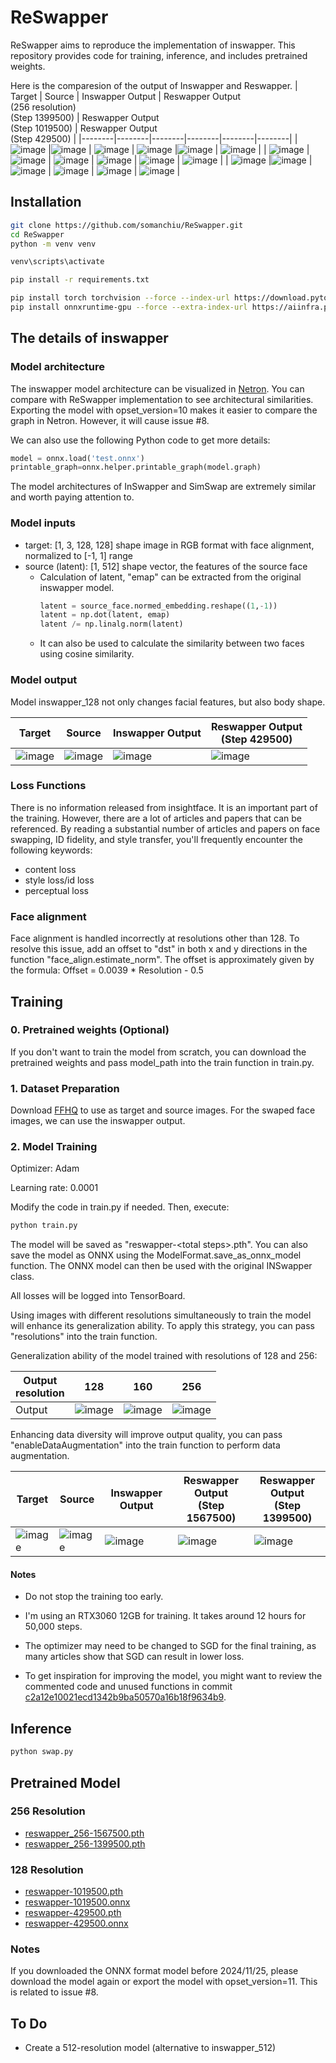 # ReSwapper

ReSwapper aims to reproduce the implementation of inswapper. This repository provides code for training, inference, and includes pretrained weights.

Here is the comparesion of the output of Inswapper and Reswapper.
| Target | Source | Inswapper Output | Reswapper Output<br>(256 resolution)<br>(Step 1399500) | Reswapper Output<br>(Step 1019500) | Reswapper Output<br>(Step 429500) | 
|--------|--------|--------|--------|--------|--------|
| ![image](example/1/target.jpg) |![image](example/1/source.jpg) | ![image](example/1/inswapperOutput.jpg) | ![image](example/1/reswapperOutput-1399500_256.jpg) |![image](example/1/reswapperOutput-1019500.jpg) | ![image](example/1/reswapperOutput-429500.jpg) |
| ![image](example/2/target.jpg) |![image](example/2/source.jpg) | ![image](example/2/inswapperOutput.jpg) | ![image](example/2/reswapperOutput-1399500_256.jpg) | ![image](example/2/reswapperOutput-1019500.jpg) | ![image](example/2/reswapperOutput-429500.jpg) |
| ![image](example/3/target.jpg) |![image](example/3/source.png) | ![image](example/3/inswapperOutput.jpg) | ![image](example/3/reswapperOutput-1399500_256.jpg) | ![image](example/3/reswapperOutput-1019500.jpg) | ![image](example/3/reswapperOutput-429500.jpg) |

## Installation

```bash
git clone https://github.com/somanchiu/ReSwapper.git
cd ReSwapper
python -m venv venv

venv\scripts\activate

pip install -r requirements.txt

pip install torch torchvision --force --index-url https://download.pytorch.org/whl/cu121
pip install onnxruntime-gpu --force --extra-index-url https://aiinfra.pkgs.visualstudio.com/PublicPackages/_packaging/onnxruntime-cuda-12/pypi/simple/
```

## The details of inswapper

### Model architecture
The inswapper model architecture can be visualized in [Netron](https://netron.app). You can compare with ReSwapper implementation to see architectural similarities. Exporting the model with opset_version=10 makes it easier to compare the graph in Netron. However, it will cause issue #8.

We can also use the following Python code to get more details:
```python
model = onnx.load('test.onnx')
printable_graph=onnx.helper.printable_graph(model.graph)
```

The model architectures of InSwapper and SimSwap are extremely similar and worth paying attention to.

### Model inputs
- target: [1, 3, 128, 128] shape image in RGB format with face alignment, normalized to [-1, 1] range
- source (latent): [1, 512] shape vector, the features of the source face
    - Calculation of latent, "emap" can be extracted from the original inswapper model.
        ```python
        latent = source_face.normed_embedding.reshape((1,-1))
        latent = np.dot(latent, emap)
        latent /= np.linalg.norm(latent)
        ```
    - It can also be used to calculate the similarity between two faces using cosine similarity.

### Model output
Model inswapper_128 not only changes facial features, but also body shape.

| Target | Source | Inswapper Output | Reswapper Output<br>(Step 429500) |
|--------|--------|--------|--------|
| ![image](example/1/target.jpg) |![image](example/1/source.jpg) | ![image](example/1/inswapperOutput.gif) | ![image](example/1/reswapperOutput.gif) |

### Loss Functions
There is no information released from insightface. It is an important part of the training. However, there are a lot of articles and papers that can be referenced. By reading a substantial number of articles and papers on face swapping, ID fidelity, and style transfer, you'll frequently encounter the following keywords:
- content loss
- style loss/id loss
- perceptual loss

### Face alignment
Face alignment is handled incorrectly at resolutions other than 128. To resolve this issue, add an offset to "dst" in both x and y directions in the function "face_align.estimate_norm". The offset is approximately given by the formula: Offset = 0.0039 * Resolution - 0.5

## Training
### 0. Pretrained weights (Optional)
If you don't want to train the model from scratch, you can download the pretrained weights and pass model_path into the train function in train.py.

### 1. Dataset Preparation
Download [FFHQ](https://www.kaggle.com/datasets/arnaud58/flickrfaceshq-dataset-ffhq) to use as target and source images. For the swaped face images, we can use the inswapper output.

### 2. Model Training

Optimizer: Adam

Learning rate: 0.0001

Modify the code in train.py if needed. Then, execute:
```python
python train.py
```

The model will be saved as "reswapper-\<total steps\>.pth". You can also save the model as ONNX using the ModelFormat.save_as_onnx_model function. The ONNX model can then be used with the original INSwapper class.

All losses will be logged into TensorBoard.

Using images with different resolutions simultaneously to train the model will enhance its generalization ability. To apply this strategy, you can pass "resolutions" into the train function.

Generalization ability of the model trained with resolutions of 128 and 256:

| Output<br>resolution | 128 | 160 | 256 |
|--------|--------|--------|--------|
|Output| ![image](example/GeneralizationAbility/1399500_128.jpg) |![image](example/GeneralizationAbility/1399500_160.jpg) |![image](example/GeneralizationAbility/1399500_256.jpg) |

Enhancing data diversity will improve output quality, you can pass "enableDataAugmentation" into the train function to perform data augmentation.

| Target | Source | Inswapper Output | Reswapper Output<br>(Step 1567500) | Reswapper Output<br>(Step 1399500) |
|--------|--------|--------|--------|--------|
|![image](example/DataAugmentation/target.jpg)| ![image](example/DataAugmentation/source.jpg) |![image](example/DataAugmentation/inswapper_output.jpg) |![image](example/DataAugmentation/reswapper_256Output-1567500.jpg) | ![image](example/DataAugmentation/reswapper_256Output-1399500.jpg) |

#### Notes
- Do not stop the training too early.

- I'm using an RTX3060 12GB for training. It takes around 12 hours for 50,000 steps.
- The optimizer may need to be changed to SGD for the final training, as many articles show that SGD can result in lower loss.
- To get inspiration for improving the model, you might want to review the commented code and unused functions in commit [c2a12e10021ecd1342b9ba50570a16b18f9634b9](https://github.com/somanchiu/ReSwapper/commit/c2a12e10021ecd1342b9ba50570a16b18f9634b9).

## Inference
```python
python swap.py
```

## Pretrained Model
### 256 Resolution
- [reswapper_256-1567500.pth](https://huggingface.co/somanchiu/reswapper/tree/main)
- [reswapper_256-1399500.pth](https://huggingface.co/somanchiu/reswapper/tree/main)

### 128 Resolution
- [reswapper-1019500.pth](https://huggingface.co/somanchiu/reswapper/tree/main)
- [reswapper-1019500.onnx](https://huggingface.co/somanchiu/reswapper/tree/main)
- [reswapper-429500.pth](https://huggingface.co/somanchiu/reswapper/tree/main)
- [reswapper-429500.onnx](https://huggingface.co/somanchiu/reswapper/tree/main)

### Notes
If you downloaded the ONNX format model before 2024/11/25, please download the model again or export the model with opset_version=11. This is related to issue #8.

## To Do
- Create a 512-resolution model (alternative to inswapper_512)